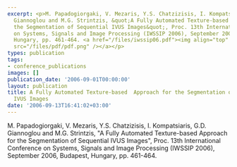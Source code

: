 ```yaml
---
excerpt: <p>M. Papadogiorgaki, V. Mezaris, Y.S. Chatzizisis, I. Kompatsiaris, G.D.
  Giannoglou and M.G. Strintzis, &quot;A Fully Automated Texture-based Approach for
  the Segmentation of Sequential IVUS Images&quot;, Proc. 13th International Conference
  on Systems, Signals and Image Processing (IWSSIP 2006), September 2006, Budapest,
  Hungary, pp. 461-464. <a href="/files/iwssip06.pdf"><img align="top" alt="" border="0"
  src="/files/pdf/pdf.png" /></a></p>
types: publication
tags:
- conference_publications
images: []
publication_date: '2006-09-01T00:00:00'
layout: publication
title: A Fully Automated Texture-based  Approach for the Segmentation of Sequential
  IVUS Images
date: '2006-09-13T16:41:02+03:00'
---
```

<p>M. Papadogiorgaki, V. Mezaris, Y.S. Chatzizisis, I. Kompatsiaris, G.D. Giannoglou and M.G. Strintzis, &quot;A Fully Automated Texture-based Approach for the Segmentation of Sequential IVUS Images&quot;, Proc. 13th International Conference on Systems, Signals and Image Processing (IWSSIP 2006), September 2006, Budapest, Hungary, pp. 461-464. <a href="/files/iwssip06.pdf"><img align="top" alt="" border="0" src="/files/pdf/pdf.png" /></a></p>
